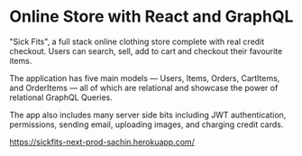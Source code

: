 # Online Store with React and GraphQL

"Sick Fits", a full stack online clothing store complete with real credit checkout. Users can search, sell, add to cart and checkout their favourite items.

The application has five main models — Users, Items, Orders, CartItems, and OrderItems — all of which are relational and showcase the power of relational GraphQL Queries.

The app also includes many server side bits including JWT authentication, permissions, sending email, uploading images, and charging credit cards.

https://sickfits-next-prod-sachin.herokuapp.com/
